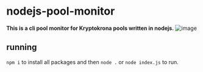 ﻿# nodejs-pool-monitor
**This is a cli pool monitor for Kryptokrona pools written in nodejs.**
![image](https://user-images.githubusercontent.com/84473858/197645201-f88c4b6b-8948-42b9-b9c5-a342dbc7b8f5.png)

## running
`npm i` to install all packages and then `node .` or `node index.js` to run.
